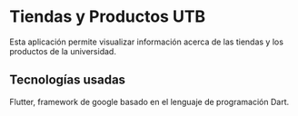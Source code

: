 # Tiendas y Productos UTB

Esta aplicación permite visualizar información acerca de las tiendas y los productos de la universidad.

## Tecnologías usadas
Flutter, framework de google basado en el lenguaje de programación Dart.
